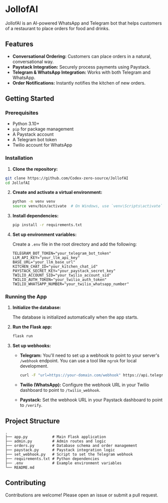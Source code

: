 # JollofAI

JollofAI is an AI-powered WhatsApp and Telegram bot that helps customers of a restaurant to place orders for food and drinks.

## Features

- **Conversational Ordering:** Customers can place orders in a natural, conversational way.
- **Paystack Integration:** Securely process payments using Paystack.
- **Telegram & WhatsApp Integration:** Works with both Telegram and WhatsApp.
- **Order Notifications:** Instantly notifies the kitchen of new orders.

## Getting Started

### Prerequisites

- Python 3.10+
- `pip` for package management
- A Paystack account
- A Telegram bot token
- Twilio account for WhatsApp

### Installation

1.  **Clone the repository:**

```bash
git clone https://github.com/Codex-zero-source/JollofAI
cd JollofAI
```

2.  **Create and activate a virtual environment:**

    ```bash
    python -m venv venv
    source venv/bin/activate  # On Windows, use `venv\Scripts\activate`
    ```

3.  **Install dependencies:**

    ```bash
    pip install -r requirements.txt
    ```

4.  **Set up environment variables:**

    Create a `.env` file in the root directory and add the following:

    ```env
    TELEGRAM_BOT_TOKEN="your_telegram_bot_token"
    LLM_API_KEY="your_llm_api_key"
    BASE_URL="your_llm_base_url"
    KITCHEN_CHAT_ID="your_kitchen_chat_id"
    PAYSTACK_SECRET_KEY="your_paystack_secret_key"
    TWILIO_ACCOUNT_SID="your_twilio_account_sid"
    TWILIO_AUTH_TOKEN="your_twilio_auth_token"
    TWILIO_WHATSAPP_NUMBER="your_twilio_whatsapp_number"
    ```

### Running the App

1.  **Initialize the database:**

    The database is initialized automatically when the app starts.

2.  **Run the Flask app:**

    ```bash
    flask run
    ```

3.  **Set up webhooks:**

    -   **Telegram:** You'll need to set up a webhook to point to your server's `/webhook` endpoint. You can use a tool like `ngrok` for local development.

        ```bash
        curl -F "url=https://your-domain.com/webhook" https://api.telegram.org/bot<YOUR_BOT_TOKEN>/setWebhook
        ```

    -   **Twilio (WhatsApp):** Configure the webhook URL in your Twilio dashboard to point to `/twilio_webhook`.

    -   **Paystack:** Set the webhook URL in your Paystack dashboard to point to `/verify`.

## Project Structure

```
.
├── app.py           # Main Flask application
├── admin.py         # Admin routes and logic
├── orders.py        # Database schema and order management
├── paystack.py      # Paystack integration logic
├── set_webhook.py   # Script to set the Telegram webhook
├── requirements.txt # Python dependencies
├── .env             # Example environment variables
└── README.md
```

## Contributing

Contributions are welcome! Please open an issue or submit a pull request.